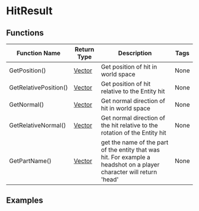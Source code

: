 # HitResult

## Functions

| Function Name | Return Type | Description | Tags |
|---------------|-------------|-------------|------|
| GetPosition() | [Vector](vector) | Get position of hit in world space	 | None | 
| GetRelativePosition() | [Vector](vector) | Get position of hit relative to the Entity hit	| None | 
| GetNormal() | [Vector](vector) | Get normal direction of hit in world space | None |
| GetRelativeNormal() | [Vector](vector) | Get normal direction of the hit relative to the rotation of the Entity hit | None |
| GetPartName() | [Vector](vector) | get the name of the part of the entity that was hit. For example a headshot on a player character will return 'head' | None |

## Examples